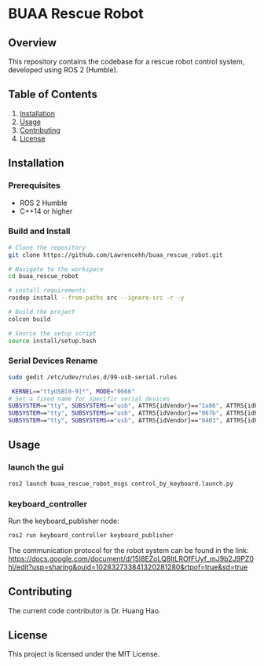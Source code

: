 # BUAA Rescue Robot

## Overview

This repository contains the codebase for a rescue robot control system, developed using ROS 2 (Humble).

## Table of Contents

1. [Installation](#installation)
2. [Usage](#usage)
3. [Contributing](#contributing)
4. [License](#license)

## Installation

### Prerequisites

- ROS 2 Humble
- C++14 or higher

### Build and Install

```bash
# Clone the repository
git clone https://github.com/Lawrencehh/buaa_rescue_robot.git

# Navigate to the workspace
cd buaa_rescue_robot

# install requirements
rosdep install --from-paths src --ignore-src -r -y

# Build the project
colcon build

# Source the setup script
source install/setup.bash
```

### Serial Devices Rename
```bash
sudo gedit /etc/udev/rules.d/99-usb-serial.rules
```
```bash
 KERNEL=="ttyUSB[0-9]*", MODE="0666"
# Set a fixed name for specific serial devices
SUBSYSTEM=="tty", SUBSYSTEMS=="usb", ATTRS{idVendor}=="1a86", ATTRS{idProduct}=="7523", MODE="0666", SYMLINK+="ttyRobomaster1"
SUBSYSTEM=="tty", SUBSYSTEMS=="usb", ATTRS{idVendor}=="067b", ATTRS{idProduct}=="23a3", MODE="0666", SYMLINK+="ttyPullPushSensors1"
SUBSYSTEM=="tty", SUBSYSTEMS=="usb", ATTRS{idVendor}=="0403", ATTRS{idProduct}=="6001", MODE="0666", SYMLINK+="ttyElevatorLinearModules"
```



## Usage
### launch the gui
```bash
ros2 launch buaa_rescue_robot_msgs control_by_keyboard.launch.py 
```
### keyboard_controller  
Run the keyboard_publisher node:
```bash
ros2 run keyboard_controller keyboard_publisher
```


The communication protocol for the robot system can be found in the link:  
https://docs.google.com/document/d/15l8EZoLQ8ltLROfFUyf_mJ9b2J9PZ0hl/edit?usp=sharing&ouid=102832733841320281280&rtpof=true&sd=true

## Contributing
The current code contributor is Dr. Huang Hao.

## License
This project is licensed under the MIT License.
